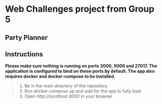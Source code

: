 # Web Challenges project from Group 5

## Party Planner

## Instructions

**Please make sure nothing is running on ports 3000, 5000 and 27017. The application is configured to bind on these ports by default. The app also requires docker and docker-compose to be installed.**

> 1. Be in the main directory of the repository
> 2. Run *docker-compose up* and wait for the app to fully load
> 3. Open *http://localhost:3000* in your browser
